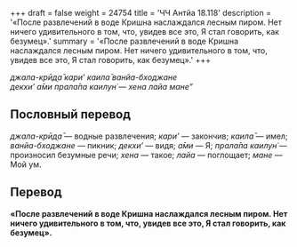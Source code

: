 +++
draft = false
weight = 24754
title = 'ЧЧ Антйа 18.118'
description = '«После развлечений в воде Кришна наслаждался лесным пиром. Нет ничего удивительного в том, что, увидев все это, Я стал говорить, как безумец».'
summary = '«После развлечений в воде Кришна наслаждался лесным пиром. Нет ничего удивительного в том, что, увидев все это, Я стал говорить, как безумец».'
+++

_джала-крӣд̣а̄ кари’ каила̄ ванйа-бходжане  
декхи’ а̄ми прала̄па каилун̇ — хена лайа мане”_

## Пословный перевод

_джала_\-_крӣд̣а̄_ — водные развлечения; _кари’_ — закончив; _каила̄_ — имел; _ванйа_\-_бходжане_ — пикник; _декхи’_ — видя; _а̄ми_ — Я; _прала̄па_ _каилун̇_ — произносил безумные речи; _хена_ — такое; _лайа_ — поглощает; _мане_ — Мой ум.

## Перевод

**«После развлечений в воде Кришна наслаждался лесным пиром. Нет ничего удивительного в том, что, увидев все это, Я стал говорить, как безумец».**
